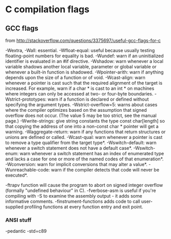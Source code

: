 # C compilation flags

## GCC flags
from http://stackoverflow.com/questions/3375697/useful-gcc-flags-for-c

-Wextra, -Wall: essential.
-Wfloat-equal: useful because usually testing floating-point numbers for equality is bad.
-Wundef: warn if an uninitialized identifier is evaluated in an #if directive.
-Wshadow: warn whenever a local variable shadows another local variable, parameter or global variable or whenever a built-in function is shadowed.
-Wpointer-arith: warn if anything depends upon the size of a function or of void.
-Wcast-align: warn whenever a pointer is cast such that the required alignment of the target is increased. For example, warn if a char * is cast to an int * on machines where integers can only be accessed at two- or four-byte boundaries.
-Wstrict-prototypes: warn if a function is declared or defined without specifying the argument types.
-Wstrict-overflow=5: warns about cases where the compiler optimizes based on the assumption that signed overflow does not occur. (The value 5 may be too strict, see the manual page.)
-Wwrite-strings: give string constants the type const char[length] so that copying the address of one into a non-const char * pointer will get a warning.
-Waggregate-return: warn if any functions that return structures or unions are defined or called.
-Wcast-qual: warn whenever a pointer is cast to remove a type qualifier from the target type*.
-Wswitch-default: warn whenever a switch statement does not have a default case*.
-Wswitch-enum: warn whenever a switch statement has an index of enumerated type and lacks a case for one or more of the named codes of that enumeration*.
-Wconversion: warn for implicit conversions that may alter a value*.
-Wunreachable-code: warn if the compiler detects that code will never be executed*.

-ftrapv function will cause the program to abort on signed integer overflow (formally "undefined behaviour" in C).
-fverbose-asm is useful if you're compiling with -S to examine the assembly output - it adds some informative comments.
-finstrument-functions adds code to call user-supplied profiling functions at every function entry and exit point.


### ANSI stuff
-pedantic
-std=c89

